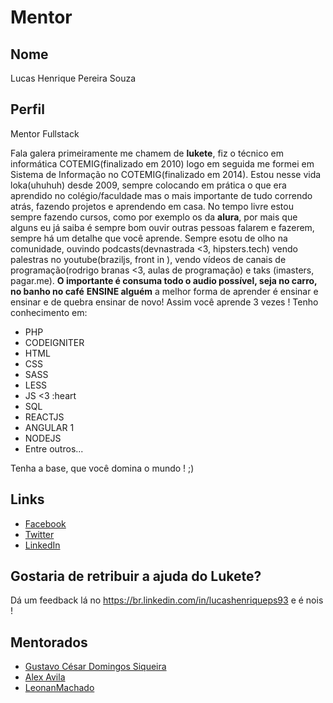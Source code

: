 # Mentor

## Nome

Lucas Henrique Pereira Souza

## Perfil

Mentor Fullstack

Fala galera primeiramente me chamem de **lukete**, fiz o técnico em informática COTEMIG(finalizado em 2010) logo em seguida me formei em Sistema de Informação no COTEMIG(finalizado em 2014).
Estou nesse vida loka(uhuhuh) desde 2009, sempre colocando em prática o que era aprendido no colégio/faculdade mas o mais importante de tudo correndo atrás, fazendo projetos e aprendendo em casa.
No tempo livre estou sempre fazendo cursos, como por exemplo os da **alura**, por mais que alguns eu já saiba é sempre bom ouvir outras pessoas falarem e fazerem, sempre há um detalhe que você aprende. Sempre esotu de olho na comunidade, ouvindo podcasts(devnastrada <3, hipsters.tech) vendo palestras no youtube(braziljs, front in ), vendo vídeos de canais de programação(rodrigo branas <3, aulas de programação) e taks (imasters, pagar.me).
  **O importante é consuma todo o audio possível, seja no carro, no banho no café**
  **ENSINE alguém** a melhor forma de aprender é ensinar e ensinar e de quebra ensinar de novo! Assim você aprende 3 vezes !
  Tenho conhecimento em:
- PHP
- CODEIGNITER
- HTML
- CSS
- SASS
- LESS
- JS <3 :heart
- SQL
- REACTJS
- ANGULAR 1
- NODEJS
- Entre outros...

Tenha a base, que você domina o mundo ! ;)


## Links

* [Facebook](https://www.facebook.com/luketevl2)
* [Twitter](https://twitter.com/@luketevl)
* [LinkedIn](https://br.linkedin.com/in/lucashenriqueps93)

## Gostaria de retribuir a ajuda do Lukete?

Dá um feedback lá no https://br.linkedin.com/in/lucashenriqueps93 e é nois !

## Mentorados

* [Gustavo César Domingos Siqueira](/profiles/pupils/profiles/G18Siqueira.md)
* [Alex Avila](/profiles/pupils/profiles/AlexAvila.md) 
* [LeonanMachado](/profiles/pupils/profiles/LeonanMachado.md)
